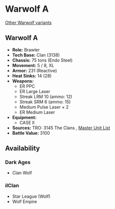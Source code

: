 # Warwolf A 

[Other Warwolf variants](../warwolf.md) 

## Warwolf A 

- **Role:** Brawler 
- **Tech Base:** Clan (3138) 
- **Chassis:** 75 tons (Endo Steel) 
- **Movement:** 5 / 8, XL 
- **Armor:** 231 (Reactive) 
- **Heat Sinks:** 14 (28) 
- **Weapons:** 
  - ER PPC 
  - ER Large Laser 
  - Streak LRM 10 (ammo: 12) 
  - Streak SRM 6 (ammo: 15) 
  - Medium Pulse Laser × 2 
  - ER Medium Laser 
- **Equipment:** 
  - CASE II 
- **Sources:** TRO: 3145 The Clans , [Master Unit List](http://masterunitlist.info/Unit/Details/6288) 
- **Battle Value:** 3100 

## Availability 

### Dark Ages 

- Clan Wolf 

### ilClan 

- Star League (Wolf) 
- Wolf Empire 

